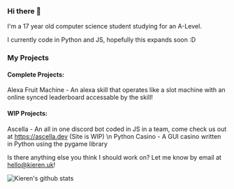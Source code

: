 ### Hi there 👋

I'm a 17 year old computer science student studying for an A-Level.

I currently code in Python and JS, hopefully this expands soon :D

### My Projects
#### Complete Projects:
Alexa Fruit Machine - An alexa skill that operates like a slot machine with an online synced leaderboard accessable by the skill!
#### WIP Projects:
Ascella - An all in one discord bot coded in JS in a team, come check us out at https://ascella.dev (Site is WIP) \n
Python Casino - A GUI casino written in Python using the pygame library

Is there anything else you think I should work on? Let me know by email at hello@kieren.uk!


![Kieren's github stats](https://github-readme-stats.vercel.app/api?username=KierenPH&show_icons=true)

